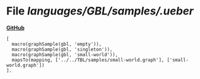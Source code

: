 # File _languages/GBL/samples/.ueber_
**[GitHub](https://github.com/softlang/yas/blob/master/languages/GBL/samples/.ueber)**
```
[
  macro(graphSample(gbl, 'empty')),
  macro(graphSample(gbl, 'singleton')),
  macro(graphSample(gbl, 'small-world')),
  mapsTo(mapping, ['../../TBL/samples/small-world.graph'], ['small-world.graph'])
].
```
